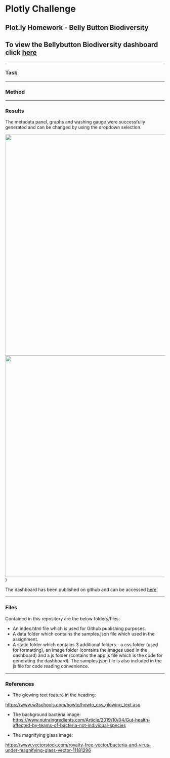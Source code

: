 # Plotly Challenge
## Plot.ly Homework - Belly Button Biodiversity
## To view the Bellybutton Biodiversity dashboard click [here](https://lp-116.github.io/plotly-challenge/)

---
### Task


---
### Method



---
### Results

The metadata panel, graphs and washing gauge were successfully generated and can be changed by using the dropdown selection.


<img src="![belly button image](https://user-images.githubusercontent.com/82348616/130385110-a318fcf3-9759-48cd-88f6-314566220dfa.PNG)" width="700">
<img src="![bubble graph](https://user-images.githubusercontent.com/82348616/130385128-ca9de3bc-c6ed-49e6-ade7-6e4688de550a.PNG" width="700">)


The dashboard has been published on github and can be accessed [here](https://lp-116.github.io/plotly-challenge/).

---
### Files
Contained in this repository are the below folders/files:

* An index.html file which is used for Github publishing purposes.
* A data folder which contains the samples.json file which used in the assignment.
* A static folder which contains 3 additional folders - a css folder (used for formatting), an image folder (contains the images used in the dashboard) and a js folder (contains the app.js file which is the code for generating the dashboard). The samples.json file is also included in the js file for code reading convenience.


---
### References

* The glowing text feature in the heading:

https://www.w3schools.com/howto/howto_css_glowing_text.asp

* The background bacteria image:
https://www.nutraingredients.com/Article/2019/10/04/Gut-health-affected-by-teams-of-bacteria-not-individual-species

* The magnifying glass image:

https://www.vectorstock.com/royalty-free-vector/bacteria-and-virus-under-magnifying-glass-vector-11181296


